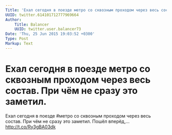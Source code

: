 ```yaml
---
Title: 'Ехал сегодня в поезде метро со сквозным проходом через весь состав. При чём не сразу это заметил.'
UUID: twitter.614101712777969664
Author:
    Title: Balancer
    UUID: twitter.user.balancer73
Date: 'Thu, 25 Jun 2015 19:03:52 +0300'
Type: Post
Markup: Text
---
```


# Ехал сегодня в поезде метро со сквозным проходом через весь состав. При чём не сразу это заметил.

Ехал сегодня в поезде #метро со сквозным проходом через весь
состав. При чём не сразу это заметил. Пошёл вперёд,...
http://t.co/Ry3gBA03dk